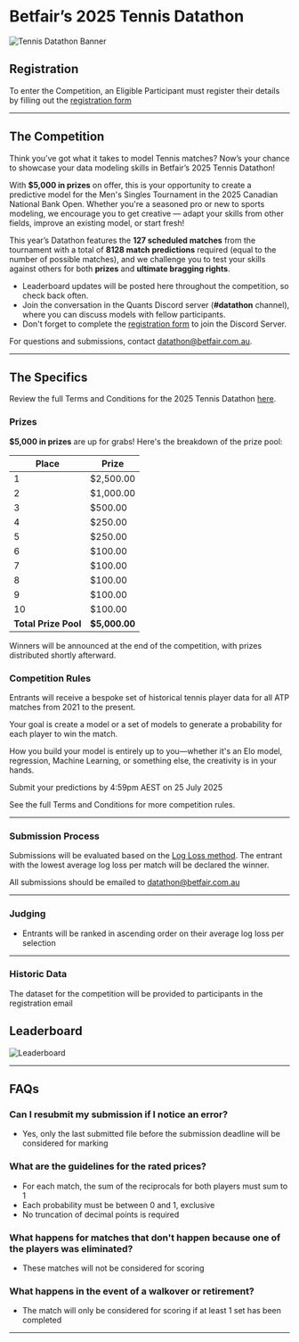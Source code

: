 # Betfair’s 2025 Tennis Datathon

![Tennis Datathon Banner](../img/TENNIS_DATATHON_BANNER.png)

## Registration

To enter the Competition, an Eligible Participant must register their details by filling out the [registration form](https://forms.office.com/r/VbxSUYXjsi)

---

## The Competition

Think you’ve got what it takes to model Tennis matches? Now’s your chance to showcase your data modeling skills in Betfair’s 2025 Tennis Datathon!

With **$5,000 in prizes** on offer, this is your opportunity to create a predictive model for the Men's Singles Tournament in the 2025 Canadian National Bank Open. Whether you're a seasoned pro or new to sports modeling, we encourage you to get creative — adapt your skills from other fields, improve an existing model, or start fresh!

This year’s Datathon features the **127 scheduled matches** from the tournament with a total of **8128 match predictions** required (equal to the number of possible matches), and we challenge you to test your skills against others for both **prizes** and **ultimate bragging rights**.

- Leaderboard updates will be posted here throughout the competition, so check back often.
- Join the conversation in the Quants Discord server (**#datathon** channel), where you can discuss models with fellow participants.
- Don't forget to complete the [registration form](https://forms.office.com/r/ZG9ea1xQj1) to join the Discord Server.

For questions and submissions, contact [datathon@betfair.com.au](mailto:datathon@betfair.com.au).

---

## The Specifics

Review the full Terms and Conditions for the 2025 Tennis Datathon [here](../assets/Tennis_Datathon_2025_TCs.pdf).

### Prizes

**$5,000 in prizes** are up for grabs! Here's the breakdown of the prize pool:

| Place | Prize     |
|-------|-----------|
| 1     | $2,500.00 |
| 2     | $1,000.00 |
| 3     | $500.00   |
| 4     | $250.00   |
| 5     | $250.00   |
| 6     | $100.00   |
| 7     | $100.00   |
| 8     | $100.00   | 
| 9     | $100.00   | 
| 10    | $100.00   |
| **Total Prize Pool** | **$5,000.00** |

Winners will be announced at the end of the competition, with prizes distributed shortly afterward.

### Competition Rules

Entrants will receive a bespoke set of historical tennis player data for all ATP matches from 2021 to the present.

Your goal is create a model or a set of models to generate a probability for each player to win the match.

How you build your model is entirely up to you—whether it's an Elo model, regression, Machine Learning, or something else, the creativity is in your hands.

Submit your predictions by 4:59pm AEST on 25 July 2025

See the full Terms and Conditions for more competition rules.

---

### Submission Process

Submissions will be evaluated based on the [Log Loss method](https://en.wikipedia.org/wiki/Cross-entropy#Cross-entropy_loss_function_and_logistic_regression). The entrant with the lowest average log loss per match will be declared the winner.

All submissions should be emailed to datathon@betfair.com.au

---

### Judging

 - Entrants will be ranked in ascending order on their average log loss per selection

---

### Historic Data

The dataset for the competition will be provided to participants in the registration email

## Leaderboard

![Leaderboard](../img/DATATHON_LEADERBOARD.png)

---

## FAQs

### Can I resubmit my submission if I notice an error?

- Yes, only the last submitted file before the submission deadline will be considered for marking

### What are the guidelines for the rated prices?

- For each match, the sum of the reciprocals for both players must sum to 1
- Each probability must be between 0 and 1, exclusive
- No truncation of decimal points is required

### What happens for matches that don't happen because one of the players was eliminated?

- These matches will not be considered for scoring

### What happens in the event of a walkover or retirement?

- The match will only be considered for scoring if at least 1 set has been completed

---
